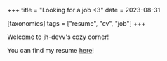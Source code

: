 +++
title = "Looking for a job <3"
date = 2023-08-31

[taxonomies]
tags = ["resume", "cv", "job"]
+++

Welcome to jh-devv's cozy corner!

You can find my resume [here](@/pages/resume.md)!